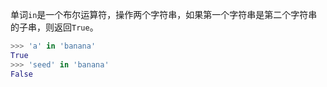 单词`in`是一个布尔运算符，操作两个字符串，如果第一个字符串是第二个字符串的子串，则返回`True`。
```python
>>> 'a' in 'banana'
True
>>> 'seed' in 'banana'
False
```

